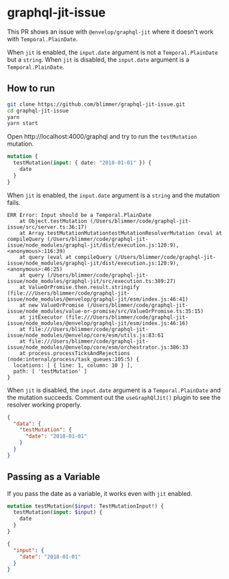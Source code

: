 # graphql-jit-issue

This PR shows an issue with `@envelop/graphql-jit` where it doesn't work with `Temporal.PlainDate`.

When `jit` is enabled, the `input.date` argument is not a `Temporal.PlainDate` but a `string`. When `jit` is disabled,
the `input.date` argument is a `Temporal.PlainDate`.

## How to run

```bash
git clone https://github.com/blimmer/graphql-jit-issue.git
cd graphql-jit-issue
yarn
yarn start
```

Open http://localhost:4000/graphql and try to run the `testMutation` mutation.

```graphql
mutation {
  testMutation(input: { date: "2018-01-01" }) {
    date
  }
}
```

When `jit` is enabled, the `input.date` argument is a `string` and the mutation fails.

```shell
ERR Error: Input should be a Temporal.PlainDate
    at Object.testMutation (/Users/blimmer/code/graphql-jit-issue/src/server.ts:36:17)
    at Array.testMutationMutationtestMutationResolverMutation (eval at compileQuery (/Users/blimmer/code/graphql-jit-issue/node_modules/graphql-jit/dist/execution.js:120:9), <anonymous>:116:39)
    at query (eval at compileQuery (/Users/blimmer/code/graphql-jit-issue/node_modules/graphql-jit/dist/execution.js:120:9), <anonymous>:46:25)
    at query (/Users/blimmer/code/graphql-jit-issue/node_modules/graphql-jit/src/execution.ts:389:27)
    at ValueOrPromise.then.result.stringify (file:///Users/blimmer/code/graphql-jit-issue/node_modules/@envelop/graphql-jit/esm/index.js:46:41)
    at new ValueOrPromise (/Users/blimmer/code/graphql-jit-issue/node_modules/value-or-promise/src/ValueOrPromise.ts:35:15)
    at jitExecutor (file:///Users/blimmer/code/graphql-jit-issue/node_modules/@envelop/graphql-jit/esm/index.js:46:16)
    at file:///Users/blimmer/code/graphql-jit-issue/node_modules/@envelop/core/esm/utils.js:83:61
    at file:///Users/blimmer/code/graphql-jit-issue/node_modules/@envelop/core/esm/orchestrator.js:386:33
    at process.processTicksAndRejections (node:internal/process/task_queues:105:5) {
  locations: [ { line: 1, column: 10 } ],
  path: [ 'testMutation' ]
}
```

When `jit` is disabled, the `input.date` argument is a `Temporal.PlainDate` and the mutation succeeds. Comment out
the `useGraphQlJit()` plugin to see the resolver working properly.

```json
{
  "data": {
    "testMutation": {
      "date": "2018-01-01"
    }
  }
}
```

## Passing as a Variable

If you pass the date as a variable, it works even with `jit` enabled.

```graphql
mutation testMutation($input: TestMutationInput!) {
  testMutation(input: $input) {
    date
  }
}
```

```json
{
  "input": {
    "date": "2018-01-01"
  }
}
```
